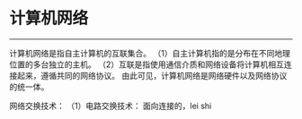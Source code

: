 # 计算机网络
---
  计算机网络是指自主计算机的互联集合。
  （1）自主计算机指的是分布在不同地理位置的多台独立的主机。
  （2）互联是指使用通信介质和网络设备将计算机相互连接起来，遵循共同的网络协议。
    由此可见，计算机网络是网络硬件以及网络协议的统一体。
   
   网络交换技术：
    （1）电路交换技术： 面向连接的，lei shi
<!--stackedit_data:
eyJoaXN0b3J5IjpbLTk0NjkzODEwMiwxODA3ODQwNzY1LC0xNj
Y2NTc5NTg5XX0=
-->